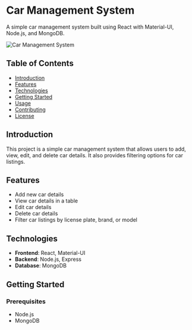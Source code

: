 # Car Management System

A simple car management system built using React with Material-UI, Node.js, and MongoDB.

![Car Management System](path-to-your-screenshot.png)

## Table of Contents

- [Introduction](#introduction)
- [Features](#features)
- [Technologies](#technologies)
- [Getting Started](#getting-started)
- [Usage](#usage)
- [Contributing](#contributing)
- [License](#license)

## Introduction

This project is a simple car management system that allows users to add, view, edit, and delete car details. It also provides filtering options for car listings.

## Features

- Add new car details
- View car details in a table
- Edit car details
- Delete car details
- Filter car listings by license plate, brand, or model

## Technologies

- **Frontend**: React, Material-UI
- **Backend**: Node.js, Express
- **Database**: MongoDB

## Getting Started

### Prerequisites

- Node.js
- MongoDB

